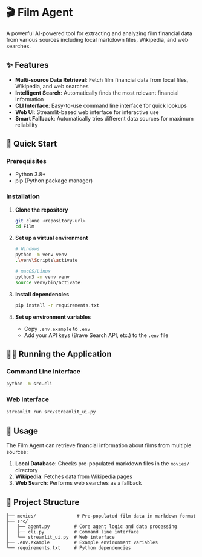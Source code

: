 # 🎬 Film Agent

A powerful AI-powered tool for extracting and analyzing film financial data from various sources including local markdown files, Wikipedia, and web searches.

## ✨ Features

- **Multi-source Data Retrieval**: Fetch film financial data from local files, Wikipedia, and web searches
- **Intelligent Search**: Automatically finds the most relevant financial information
- **CLI Interface**: Easy-to-use command line interface for quick lookups
- **Web UI**: Streamlit-based web interface for interactive use
- **Smart Fallback**: Automatically tries different data sources for maximum reliability

## 🚀 Quick Start

### Prerequisites
- Python 3.8+
- pip (Python package manager)

### Installation

1. **Clone the repository**
   ```bash
   git clone <repository-url>
   cd Film
   ```

2. **Set up a virtual environment**
   ```bash
   # Windows
   python -m venv venv
   .\venv\Scripts\activate
   
   # macOS/Linux
   python3 -m venv venv
   source venv/bin/activate
   ```

3. **Install dependencies**
   ```bash
   pip install -r requirements.txt
   ```

4. **Set up environment variables**
   - Copy `.env.example` to `.env`
   - Add your API keys (Brave Search API, etc.) to the `.env` file

## 🏃‍♂️ Running the Application

### Command Line Interface
```bash
python -m src.cli
```

### Web Interface
```bash
streamlit run src/streamlit_ui.py
```

## 🎯 Usage

The Film Agent can retrieve financial information about films from multiple sources:

1. **Local Database**: Checks pre-populated markdown files in the `movies/` directory
2. **Wikipedia**: Fetches data from Wikipedia pages
3. **Web Search**: Performs web searches as a fallback


## 📂 Project Structure

```
├── movies/               # Pre-populated film data in markdown format
├── src/
│   ├── agent.py         # Core agent logic and data processing
│   ├── cli.py           # Command line interface
│   └── streamlit_ui.py  # Web interface
├── .env.example         # Example environment variables
└── requirements.txt     # Python dependencies
```


